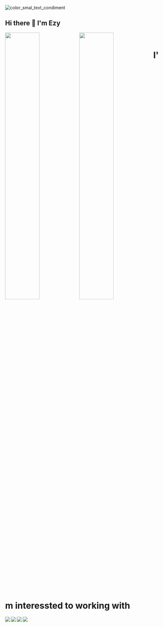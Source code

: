 ![color_smal_text_condiment](https://user-images.githubusercontent.com/97134175/182014601-0cca2d3e-3142-4705-bb7e-e7a82d2477cb.png)

## Hi there 👋 I'm Ezy 

<img align='left' width="47%" src="https://github-readme-stats.vercel.app/api?username=ezdilod&show_icons=true&theme=radical" />
<img align='left' width="47%" src="https://github-readme-stats.vercel.app/api/top-langs/?username=ezdilod&layout=compact&theme=radical&hide=swift,c%23)](https://github.com/anuraghazra/github-readme-stats" /> 
<br/>


<h1>I'm interessted to working with </h1>

<img align='left' src="https://img.shields.io/badge/javascript-%23323330.svg?style=for-the-badge&logo=javascript&logoColor=%23F7DF1E" />

<img align='left' src="https://img.shields.io/badge/typescript-%23007ACC.svg?style=for-the-badge&logo=typescript&logoColor=white" />

<img align='left' src="https://img.shields.io/badge/node.js-6DA55F?style=for-the-badge&logo=node.js&logoColor=white" />

<img  src="https://img.shields.io/badge/angular-%23DD0031.svg?style=for-the-badge&logo=angular&logoColor=white" />
